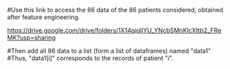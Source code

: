 
#Use this link to access the 86 data of the 86 patients considered, obtained after feature engineering.

https://drive.google.com/drive/folders/1X14qiqlIYU_YNcbSMnKIcXttb2_FReMK?usp=sharing

#Then add all 86 data to a list (form a list of dataframes) named "data1"
#Thus, "data1[i]" corresponds to the records of patient "i".
